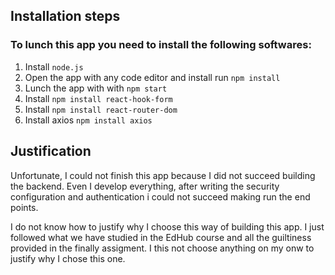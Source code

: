 
## Installation steps

### To lunch this app you need to install the following softwares:

1. Install `node.js`
2. Open the app with any code editor and install run `npm install`
3. Lunch the app with with `npm start`
4. Install `npm install react-hook-form`
5. Install `npm install react-router-dom`
6. Install axios `npm install axios`

## Justification

Unfortunate, I could not finish this app because I did not succeed building the backend. 
Even I develop everything, after writing the security configuration and authentication i could not succeed  making run the end points.

I do not know how to justify why I choose this way of building this app. 
I just followed what we have studied in the EdHub course and all the guiltiness provided in the finally assigment. I this not choose anything on my onw to justify why I chose this one. 

